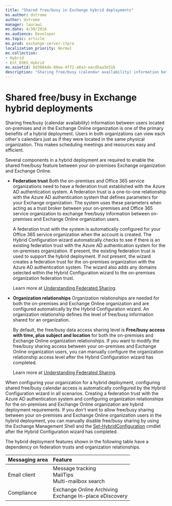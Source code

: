 ```yaml
---
title: "Shared free/busy in Exchange hybrid deployments"
ms.author: dstrome
author: dstrome
manager: laurawi
ms.date: 4/30/2016
ms.audience: Developer
ms.topic: article
ms.prod: exchange-server-itpro
localization_priority: Normal
ms.collection:
- Hybrid
- Ent_O365_Hybrid
ms.assetid: bd3884de-80ee-4ff2-a8a3-eacd5aa3e51b
description: "Sharing free/busy (calendar availability) information between users located on-premises and in the Exchange Online organization is one of the primary benefits of a hybrid deployment. Users in both organizations can view each other's calendars just as if they were located in the same physical organization. This makes scheduling meetings and resources easy and efficient."
---
```


# Shared free/busy in Exchange hybrid deployments

Sharing free/busy (calendar availability) information between users located on-premises and in the Exchange Online organization is one of the primary benefits of a hybrid deployment. Users in both organizations can view each other's calendars just as if they were located in the same physical organization. This makes scheduling meetings and resources easy and efficient.
  
Several components in a hybrid deployment are required to enable the shared free/busy feature between your on-premises Exchange organization and Exchange Online.
  
- **Federation trust** Both the on-premises and Office 365 service organizations need to have a federation trust established with the Azure AD authentication system. A federation trust is a one-to-one relationship with the Azure AD authentication system that defines parameters for your Exchange organization. The system uses these parameters when acting as a trust broker between your on-premises and Office 365 service organization to exchange free/busy information between on-premises and Exchange Online organization users. 
    
    A federation trust with the system is automatically configured for your Office 365 service organization when the account is created. The Hybrid Configuration wizard automatically checks to see if there is an existing federation trust with the Azure AD authentication system for the on-premises organization. If present, the existing federation trust is used to support the hybrid deployment. If not present, the wizard creates a federation trust for the on-premises organization with the Azure AD authentication system. The wizard also adds any domains selected within the Hybrid Configuration wizard to the on-premises organization federation trust.
    
    Learn more at [Understanding Federated Sharing](http://technet.microsoft.com/library/09e6732a-4e99-44d0-801d-9463fdc57a9b.aspx).
    
- **Organization relationships** Organization relationships are needed for both the on-premises and Exchange Online organization and are configured automatically by the Hybrid Configuration wizard. An organization relationship defines the level of free/busy information shared for an organization. 
    
    By default, the free/busy data access sharing level is **Free/busy access with time, plus subject and location** for both the on-premises and Exchange Online organization relationships. If you want to modify the free/busy sharing access between your on-premises and Exchange Online organization users, you can manually configure the organization relationship access level after the Hybrid Configuration wizard has completed. 
    
    Learn more at [Understanding Federated Sharing](http://technet.microsoft.com/library/09e6732a-4e99-44d0-801d-9463fdc57a9b.aspx).
    
When configuring your organization for a hybrid deployment, configuring shared free/busy calendar access is automatically configured by the Hybrid Configuration wizard in all scenarios. Creating a federation trust with the Azure AD authentication system and configuring organization relationships for the on-premises and Exchange Online organization are hybrid deployment requirements. If you don't want to allow free/busy sharing between your on-premises and Exchange Online organization users in the hybrid deployment, you can manually disable free/busy sharing by using the Exchange Management Shell and the [Set-HybridConfiguration](http://technet.microsoft.com/library/64bd673d-0f1c-4ed5-91dc-f19328942d71.aspx) cmdlet after the Hybrid Configuration wizard has completed. 
  
The hybrid deployment features shown in the following table have a dependency on federation trusts and organization relationships.
  
|**Messaging area**|**Feature**|
|:-----|:-----|
|Email client  <br/> | Message tracking  <br/>  MailTips  <br/>  Multi-mailbox search  <br/> |
|Compliance  <br/> | Exchange Online Archiving  <br/>  Exchange In-place eDiscovery  <br/> |
   

